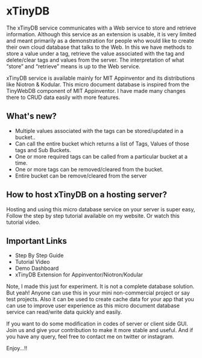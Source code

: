 # xTinyDB
The xTinyDB service communicates with a Web service to store and retrieve information. Although this service as an extension is usable, it is very limited and meant primarily as a demonstration for people who would like to create their own cloud database that talks to the Web. In this we have methods to store a value under a tag, retrieve the value associated with the tag and delete/clear tags and values from the server. The interpretation of what “store” and “retrieve” means is up to the Web service.

xTinyDB service is available mainly for MIT Appinventor and its distributions like Niotron & Kodular. This micro document database is inspired from the TinyWebDB component of MIT Appinventor. I have made many changes there to CRUD data easily with more features.

## What's new?
- Multiple values associated with the tags can be stored/updated in a bucket..
- Can call the entire bucket which returns a list of Tags, Values of those tags and Sub Buckets.
- One or more required tags can be called from a particular bucket at a time.
- One or more tags can be removed/cleared from the bucket.
- Entire bucket can be remove/cleared from the server

## How to host xTinyDB on a hosting server?
Hosting and using this micro database service on your server is super easy, Follow the step by step tutorial available on my website. Or watch this tutorial video.

## Important Links
- Step By Step Guide
- Tutorial Video
- Demo Dashboard
- xTinyDB Extension for Appinventor/Niotron/Kodular

Note, I made this just for experiment. It is not a complete database solution. But yeah! Anyone can use this in your mini non-commercial project or say test projects. Also it can be used to create cache data for your app that you can use to improve user experience as this micro document database service can read/write data quickly and easily. 

If you want to do some modification in codes of server or client side GUI. Join us and give your contribution to make it more stable and useful. And if you have any query, feel free to contact me on twitter or instagram.

Enjoy…!!
